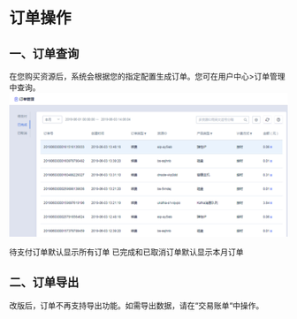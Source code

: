 

# 订单操作

## 一、订单查询 

在您购买资源后，系统会根据您的指定配置生成订单。您可在用户中心\>订单管理中查询。
![image](/images/20190603140618.png)

待支付订单默认显示所有订单
已完成和已取消订单默认显示本月订单 

## 二、订单导出

改版后，订单不再支持导出功能。如需导出数据，请在“交易账单“中操作。

